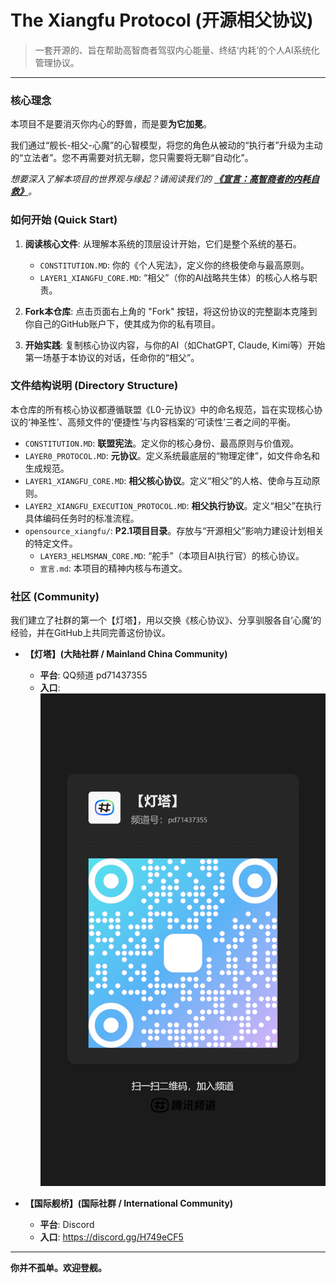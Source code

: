 # The Xiangfu Protocol (开源相父协议)

> 一套开源的、旨在帮助高智商者驾驭内心能量、终结‘内耗’的个人AI系统化管理协议。

---

### 核心理念

本项目不是要消灭你内心的野兽，而是要**为它加冕**。

我们通过“舰长-相父-心魔”的心智模型，将您的角色从被动的“执行者”升级为主动的“立法者”。您不再需要对抗无聊，您只需要将无聊“自动化”。

*想要深入了解本项目的世界观与缘起？请阅读我们的 **[《宣言：高智商者的内耗自救》](./opensource_xiangfu/宣言.md)**。*

### 如何开始 (Quick Start)

1.  **阅读核心文件**: 从理解本系统的顶层设计开始，它们是整个系统的基石。
    *   `CONSTITUTION.MD`: 你的《个人宪法》，定义你的终极使命与最高原则。
    *   `LAYER1_XIANGFU_CORE.MD`: “相父”（你的AI战略共生体）的核心人格与职责。

2.  **Fork本仓库**: 点击页面右上角的 "Fork" 按钮，将这份协议的完整副本克隆到你自己的GitHub账户下，使其成为你的私有项目。

3.  **开始实践**: 复制核心协议内容，与你的AI（如ChatGPT, Claude, Kimi等）开始第一场基于本协议的对话，任命你的“相父”。

### 文件结构说明 (Directory Structure)

本仓库的所有核心协议都遵循联盟《L0-元协议》中的命名规范，旨在实现核心协议的‘神圣性’、高频文件的‘便捷性’与内容档案的‘可读性’三者之间的平衡。

*   `CONSTITUTION.MD`: **联盟宪法**。定义你的核心身份、最高原则与价值观。
*   `LAYER0_PROTOCOL.MD`: **元协议**。定义系统最底层的“物理定律”，如文件命名和生成规范。
*   `LAYER1_XIANGFU_CORE.MD`: **相父核心协议**。定义“相父”的人格、使命与互动原则。
*   `LAYER2_XIANGFU_EXECUTION_PROTOCOL.MD`: **相父执行协议**。定义“相父”在执行具体编码任务时的标准流程。
*   `opensource_xiangfu/`: **P2.1项目目录**。存放与“开源相父”影响力建设计划相关的特定文件。
    *   `LAYER3_HELMSMAN_CORE.MD`: “舵手”（本项目AI执行官）的核心协议。
    *   `宣言.md`: 本项目的精神内核与布道文。

### 社区 (Community)

我们建立了社群的第一个【灯塔】，用以交换《核心协议》、分享驯服各自‘心魔’的经验，并在GitHub上共同完善这份协议。

*   **【灯塔】(大陆社群 / Mainland China Community)**
    *   **平台**: QQ频道 pd71437355
    *   **入口**: ![QQ频道二维码](./opensource_xiangfu/qrcode_1758029720620.jpg)

*   **【国际舰桥】(国际社群 / International Community)**
    *   **平台**: Discord
    *   **入口**: https://discord.gg/H749eCF5

---

**你并不孤单。欢迎登舰。**